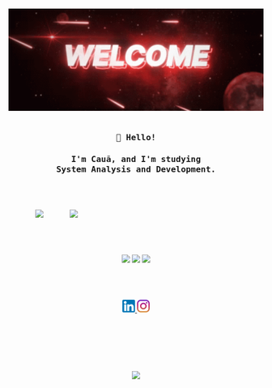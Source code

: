 <body background_color="070417">
<h1></h1>
  <p align="center"><img src="https://github.com/Nun3s01/Nun3s01/blob/main/resources/tenor.gif" width="550px"/></p>
  <h1></h1>
  <h3 align="center"><samp>👋 Hello!</samp></h3>
  <h3 align="center">
    <samp>I'm Cauã, and I'm studying</samp>
    <samp>
      </br> System Analysis and Development.
    </samp>
    <samp>
      </br>   <! -- /\/\ continuação do parágrafo de cima /\/\ -->
    </samp>
  </h3>
</body>
<h1></h1>

</br>
<p align="center">
  <img src="https://github-readme-stats.vercel.app/api?username=Nun3s01&show=reviews&show_icons=true&theme=shadow_red&icon_color=ff0000&title_color=ffffff&text_color=ededed&bg_color=070417"width="380"/>
  <img src="https://github-readme-stats.vercel.app/api/top-langs/?username=Nun3s01&layout=compact&show_icons=true&theme=shadow_red&icon_color=ff0000&title_color=ffffff&text_color=ededed&bg_color=070417" width="383" align="right"/>
</p>

<h1></h1>

</br>
<p align="center">
  <img src="https://github-readme-stats.vercel.app/api/pin/?username=Nun3s01&repo=bhaskara.s-algorithm&theme=shadow_red&icon_color=ff0000&text_color=ededed&title_color=ffffff&bg_color=070417" width="300" />
  <img src="https://github-readme-stats.vercel.app/api/pin/?username=Nun3s01&repo=hello-world&theme=shadow_red&icon_color=ff0000&text_color=ededed&title_color=ffffff&bg_color=070417" width="300"/> 
  <img src="https://github-readme-stats.vercel.app/api/pin/?username=Nun3s01&repo=converting-seconds.py&theme=shadow_red&icon_color=ff0000&text_color=ededed&title_color=ffffff&bg_color=070417" width="257" align=""/>
</p>

<h1></h1>

</br>
<p align="center">
  <a href="https://www.linkedin.com/in/cauãnunes77/">
    <img src="https://github.com/Nun3s01/Nun3s01/blob/main/resources/linkedin.png" width="25" height="25" />
  </a>
  <a href="https://www.instagram.com/c.nun3s_/">
    <img src="https://github.com/Nun3s01/Nun3s01/blob/main/resources/instagram.png" width="25" height="25" />
  </a>
</p>
                        
</br>
</br>
</br>
</br>
</br>
<p align="center" background_color="#070417">
  <img src="https://komarev.com/ghpvc/?username=Nun3s01&style=plastic&color=blue"/>
</p>
